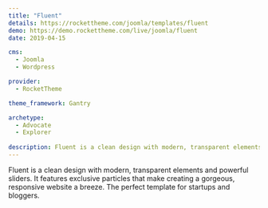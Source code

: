 ```yaml
---
title: "Fluent"
details: https://rockettheme.com/joomla/templates/fluent
demo: https://demo.rockettheme.com/live/joomla/fluent
date: 2019-04-15

cms: 
  - Joomla
  - Wordpress

provider: 
  - RocketTheme

theme_framework: Gantry

archetype:
  - Advocate
  - Explorer
  
description: Fluent is a clean design with modern, transparent elements and powerful sliders.
---
```


Fluent is a clean design with modern, transparent elements and powerful sliders. It features exclusive particles that make creating a gorgeous, responsive website a breeze. The perfect template for startups and bloggers.
